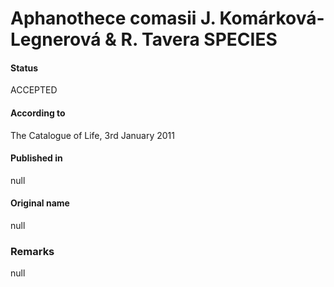 Aphanothece comasii J. Komárková-Legnerová & R. Tavera SPECIES
=======

#### Status
ACCEPTED

#### According to
The Catalogue of Life, 3rd January 2011

#### Published in
null

#### Original name
null

### Remarks
null